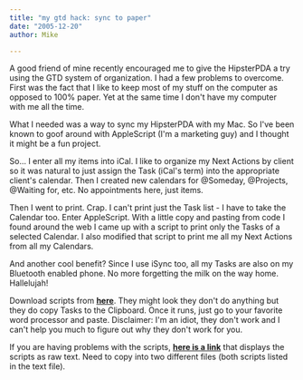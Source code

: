 ```yaml
---
title: "my gtd hack: sync to paper"
date: "2005-12-20"
author: Mike

---
```


A good friend of mine recently encouraged me to give the HipsterPDA a try using the GTD system of organization. I had a few problems to overcome. First was the fact that I like to keep most of my stuff on the computer as opposed to 100% paper. Yet at the same time I don't have my computer with me all the time.

<!-- more -->

What I needed was a way to sync my HipsterPDA with my Mac. So I've been known to goof around with AppleScript (I'm a marketing guy) and I thought it might be a fun project.

So... I enter all my items into iCal. I like to organize my Next Actions by client so it was natural to just assign the Task (iCal's term) into the appropriate client's calendar. Then I created new calendars for @Someday, @Projects, @Waiting for, etc. No appointments here, just items.

Then I went to print. Crap. I can't print just the Task list - I have to take the Calendar too. Enter AppleScript. With a little copy and pasting from code I found around the web I came up with a script to print only the Tasks of a selected Calendar. I also modified that script to print me all my Next Actions from all my Calendars.

And another cool benefit? Since I use iSync too, all my Tasks are also on my Bluetooth enabled phone. No more forgetting the milk on the way home. Hallelujah!

Download scripts from **[**here**](http://www.mccamon.org/downloads/hipsterpda.zip)**. They might look they don't do anything but they do copy Tasks to the Clipboard. Once it runs, just go to your favorite word processor and paste. Disclaimer: I'm an idiot, they don't work and I can't help you much to figure out why they don't work for you.

If you are having problems with the scripts, **[**here is a link**](http://www.mccamon.org/downloads/plaintext.html)** that displays the scripts as raw text. Need to copy into two different files (both scripts listed in the text file).
